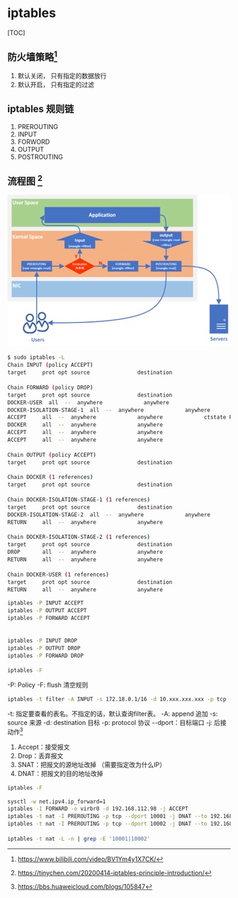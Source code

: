 # iptables

[TOC]

## 防火墙策略[^quick]
1. 默认关闭， 只有指定的数据放行
2. 默认开启， 只有指定的过滤

## iptables 规则链
1. PREROUTING
2. INPUT
3. FORWORD
4. OUTPUT
5. POSTROUTING

## 流程图 [^overview]
![](images/iptables/iptables-overview.png)

```bash
$ sudo iptables -L
Chain INPUT (policy ACCEPT)
target     prot opt source               destination

Chain FORWARD (policy DROP)
target     prot opt source               destination
DOCKER-USER  all  --  anywhere             anywhere
DOCKER-ISOLATION-STAGE-1  all  --  anywhere             anywhere
ACCEPT     all  --  anywhere             anywhere             ctstate RELATED,ESTABLISHED
DOCKER     all  --  anywhere             anywhere
ACCEPT     all  --  anywhere             anywhere
ACCEPT     all  --  anywhere             anywhere

Chain OUTPUT (policy ACCEPT)
target     prot opt source               destination

Chain DOCKER (1 references)
target     prot opt source               destination

Chain DOCKER-ISOLATION-STAGE-1 (1 references)
target     prot opt source               destination
DOCKER-ISOLATION-STAGE-2  all  --  anywhere             anywhere
RETURN     all  --  anywhere             anywhere

Chain DOCKER-ISOLATION-STAGE-2 (1 references)
target     prot opt source               destination
DROP       all  --  anywhere             anywhere
RETURN     all  --  anywhere             anywhere

Chain DOCKER-USER (1 references)
target     prot opt source               destination
RETURN     all  --  anywhere             anywhere
```

```bash
iptables -P INPUT ACCEPT
iptables -P OUTPUT ACCEPT
iptables -P FORWARD ACCEPT


iptables -P INPUT DROP
iptables -P OUTPUT DROP
iptables -P FORWARD DROP

iptables -F
```
-P: Policy
-F: flush 清空规则

```bash
iptables -t filter -A INPUT -s 172.18.0.1/16 -d 10.xxx.xxx.xxx -p tcp --dport 22 -j ACCEPT
```

-t: 指定要查看的表名。不指定的话，默认查询filter表。
-A: append 追加
-s: source 来源
-d: destination 目标
-p: protocol 协议
--dport：目标端口
-j: 后接动作[^jump]
1. Accept：接受报文
2. Drop：丢弃报文
3. SNAT：把报文的源地址改掉 （需要指定改为什么IP）
4. DNAT：把报文的目的地址改掉

```bash
iptables -F
```


```bash
sysctl -w net.ipv4.ip_forward=1
iptables -I FORWARD -o virbr0 -d 192.168.112.98 -j ACCEPT
iptables -t nat -I PREROUTING -p tcp --dport 10001 -j DNAT --to 192.168.112.98:5900
iptables -t nat -I PREROUTING -p tcp --dport 10002 -j DNAT --to 192.168.112.98:3389

iptables -t nat -L -n | grep -E '10001|10002'
```

[^quick]: https://www.bilibili.com/video/BV1Ym4y1X7CK/
[^jump]: https://bbs.huaweicloud.com/blogs/105847
[^overview]: https://tinychen.com/20200414-iptables-principle-introduction/

